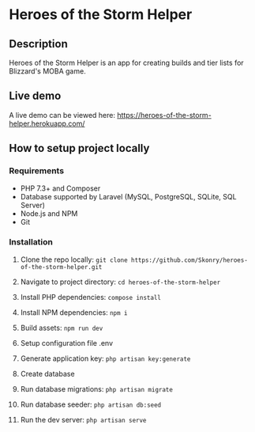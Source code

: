 # Heroes of the Storm Helper

## Description

Heroes of the Storm Helper is an app for creating builds and tier lists for Blizzard's MOBA game.

## Live demo

A live demo can be viewed here:
<https://heroes-of-the-storm-helper.herokuapp.com/>

## How to setup project locally

### Requirements

- PHP 7.3+ and Composer
- Database supported by Laravel (MySQL, PostgreSQL, SQLite, SQL Server)
- Node.js and NPM
- Git

### Installation

1. Clone the repo locally:
`git clone https://github.com/Skonry/heroes-of-the-storm-helper.git`

2. Navigate to project directory:
`cd heroes-of-the-storm-helper`

3. Install PHP dependencies:
`compose install`

4. Install NPM dependencies:
`npm i`

5. Build assets:
`npm run dev`

6. Setup configuration file .env

7. Generate application key:
`php artisan key:generate`

8. Create database

9. Run database migrations:
`php artisan migrate`

10. Run database seeder:
`php artisan db:seed`

11. Run the dev server:
`php artisan serve`


